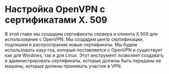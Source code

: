 # Настройка OpenVPN с сертификатами X. 509

В этой главе мы создадим сертификаты сервера и клиента X.509 для использования с OpenVPN. Мы создадим центр сертификации, подпишем и распространим новые сертификаты. Мы будем использовать easy-rsa, который поставляется с OpenVPN и существует как для Windows, так и для Linux. Этот инструмент позволяет создавать и администрировать сертификаты, которые должны быть переданы на машины, которые должны принимать участие в VPN.
